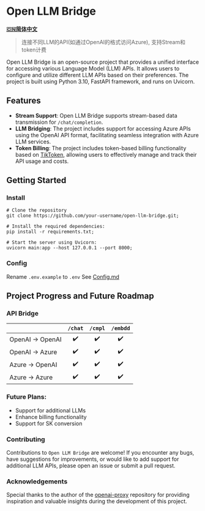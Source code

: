 # Open LLM Bridge

[**🇨🇳简体中文**](./README_zh.md)
> 连接不同LLM的API(如通过OpenAI的格式访问Azure), 支持Stream和token计费

Open LLM Bridge is an open-source project that provides a unified interface for accessing various Language Model (LLM)
APIs. It allows users to configure and utilize different LLM APIs based on their preferences. The project is built using
Python 3.10, FastAPI framework, and runs on Uvicorn.

## Features

- **Stream Support**: Open LLM Bridge supports stream-based data transmission for `/chat/completion`.
- **LLM Bridging**: The project includes support for accessing Azure APIs using the OpenAI API format, facilitating seamless integration with Azure LLM services.
- **Token Billing**: The project includes token-based billing functionality based on [TikToken](https://github.com/openai/tiktoken), allowing users to effectively manage and track their API usage and costs.

## Getting Started

### Install
```shell
# Clone the repository
git clone https://github.com/your-username/open-llm-bridge.git;

# Install the required dependencies:
pip install -r requirements.txt;

# Start the server using Uvicorn:
uvicorn main:app --host 127.0.0.1 --port 8000;
```
### Config

Rename `.env.example` to `.env`
See [Config.md](./doc/CONFIG.md)


## Project Progress and Future Roadmap

### API Bridge

|                  | `/chat` | `/cmpl` | `/embdd` |
|------------------|:-------:|:-------:|:--------:|
| OpenAI -> OpenAI |   ✔️    |   ️✔️   |    ✔️    |
| OpenAI -> Azure  |   ✔️    |   ️✔️   |    ✔️    |
| Azure -> OpenAI  |   ✔️    |   ✔️    |    ✔️    |
| Azure -> Azure   |   ✔️    |   ✔️    |    ✔️    |

### Future Plans:

- Support for additional LLMs
- Enhance billing functionality
- Support for SK conversion

### Contributing

Contributions to `Open LLM Bridge` are welcome! If you encounter any bugs, have suggestions for improvements, or would
like to add support for additional LLM APIs, please open an issue or submit a pull request.

### Acknowledgements

Special thanks to the author of the [openai-proxy](https://github.com/fangwentong/openai-proxy.git) repository for
providing inspiration and valuable insights during the development of this project.